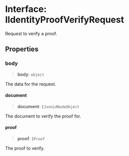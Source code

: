 # Interface: IIdentityProofVerifyRequest

Request to verify a proof.

## Properties

### body

> **body**: `object`

The data for the request.

#### document

> **document**: `IJsonLdNodeObject`

The document to verify the proof for.

#### proof

> **proof**: `IProof`

The proof to verify.
